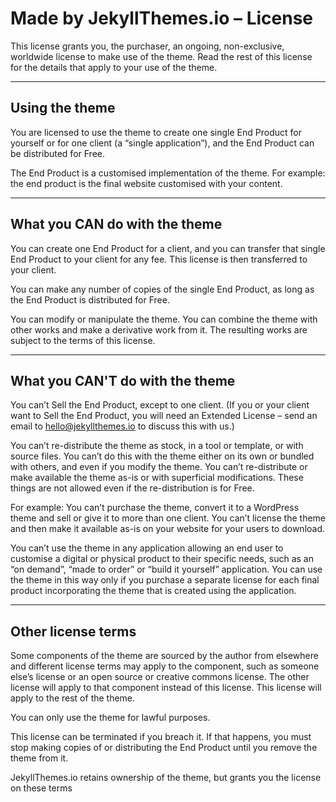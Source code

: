 # Made by JekyllThemes.io – License

This license grants you, the purchaser, an ongoing, non-exclusive, worldwide license to make use of the theme. Read the rest of this license for the details that apply to your use of the theme.

---

## Using the theme

You are licensed to use the theme to create one single End Product for yourself or for one client (a “single application”), and the End Product can be distributed for Free.

The End Product is a customised implementation of the theme. For example: the end product is the final website customised with your content.

---

## What you CAN do with the theme

You can create one End Product for a client, and you can transfer that single End Product to your client for any fee. This license is then transferred to your client.

You can make any number of copies of the single End Product, as long as the End Product is distributed for Free.

You can modify or manipulate the theme. You can combine the theme with other works and make a derivative work from it. The resulting works are subject to the terms of this license.

---

## What you CAN'T do with the theme

You can’t Sell the End Product, except to one client. (If you or your client want to Sell the End Product, you will need an Extended License – send an email to hello@jekyllthemes.io to discuss this with us.)

You can’t re-distribute the theme as stock, in a tool or template, or with source files. You can’t do this with the theme either on its own or bundled with others, and even if you modify the theme. You can’t re-distribute or make available the theme as-is or with superficial modifications. These things are not allowed even if the re-distribution is for Free.

For example: You can’t purchase the theme, convert it to a WordPress theme and sell or give it to more than one client. You can’t license the theme and then make it available as-is on your website for your users to download.

You can’t use the theme in any application allowing an end user to customise a digital or physical product to their specific needs, such as an “on demand”, “made to order” or “build it yourself” application. You can use the theme in this way only if you purchase a separate license for each final product incorporating the theme that is created using the application.

---

## Other license terms

Some components of the theme are sourced by the author from elsewhere and different license terms may apply to the component, such as someone else’s license or an open source or creative commons license. The other license will apply to that component instead of this license. This license will apply to the rest of the theme.

You can only use the theme for lawful purposes.

This license can be terminated if you breach it. If that happens, you must stop making copies of or distributing the End Product until you remove the theme from it.

JekyllThemes.io retains ownership of the theme, but grants you the license on these terms
